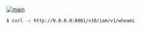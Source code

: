 [![main](https://github.com/drival-ai/v10-mvp-api-proxy/actions/workflows/main.yml/badge.svg)](https://github.com/drival-ai/v10-mvp-api-proxy/actions/workflows/main.yml)

```sh
$ curl -v http://0.0.0.0:8081/v10/iam/v1/whoami
```
